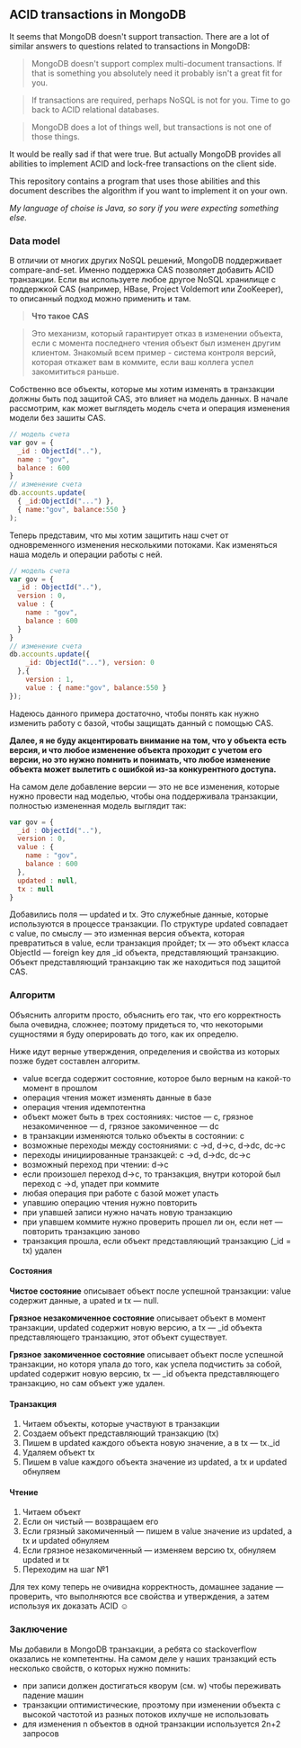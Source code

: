 ## ACID transactions in MongoDB

It seems that MongoDB doesn't support transaction. There are a lot of similar answers to questions
related to transactions in MongoDB:

> MongoDB doesn't support complex multi-document transactions. If that is something you absolutely 
need it probably isn't a great fit for you.

> If transactions are required, perhaps NoSQL is not for you. Time to go back to ACID relational databases.

> MongoDB does a lot of things well, but transactions is not one of those things.

It would be really sad if that were true. But actually MongoDB provides all abilities to implement ACID and 
lock-free transactions on the client side. 

This repository contains a program that uses those abilities and this document describes the algorithm if you
want to implement it on your own. 

*My language of choise is Java, so sory if you were expecting something else.*

### Data model

В отличии от многих других NoSQL решений, MongoDB поддерживает compare-and-set. Именно поддержка CAS 
позволяет добавить ACID транзакции. Если вы используете любое другое NoSQL хранилище с поддержкой CAS 
(например, HBase, Project Voldemort или ZooKeeper), то описанный подход можно применить и там.

> **Что такое CAS**

> Это механизм, который гарантирует отказ в изменении объекта, если с момента последнего чтения объект 
был изменен другим клиентом. Знакомый всем пример - система контроля версий, которая откажет вам в коммите, 
если ваш коллега успел закомититься раньше.


Собственно все объекты, которые мы хотим изменять в транзакции должны быть под защитой CAS, это влияет на 
модель данных. В начале рассмотрим, как может выглядеть модель счета и операция изменения модели без зашиты CAS. 

```javascript
// модель счета
var gov = {
  _id : ObjectId(".."),
  name : "gov",
  balance : 600
}
// изменение счета
db.accounts.update( 
  { _id:ObjectId("...") }, 
  { name:"gov", balance:550 }
);
```

Теперь представим, что мы хотим защитить наш счет от одновременного изменения несколькими потоками. 
Как изменяться наша модель и операции работы с ней.

```javascript
// модель счета
var gov = {
  _id : ObjectId(".."),
  version : 0,
  value : {
    name : "gov",
    balance : 600
  }
}
// изменение счета
db.accounts.update({ 
    _id: ObjectId("..."), version: 0
  },{ 
    version : 1, 
    value : { name:"gov", balance:550 } 
});
```

Надеюсь данного примера достаточно, чтобы понять как нужно изменить работу с базой, чтобы 
защищать данный с помощью CAS.

**Далее, я не буду акцентировать внимание на том, что у объекта есть версия, и что любое изменение 
объекта проходит с учетом его версии, но это нужно помнить и понимать, что любое изменение объекта 
может вылетить с ошибкой из-за конкурентного доступа.**

На самом деле добавление версии — это не все изменения, которые нужно провести над моделью, чтобы 
она поддерживала транзакции, полностью измененная модель выглядит так:

```javascript
var gov = {
  _id : ObjectId(".."),
  version : 0,
  value : {
    name : "gov",
    balance : 600
  },
  updated : null,
  tx : null
}
```

Добавились поля — updated и tx. Это служебные данные, которые используются в процессе транзакции. 
По структуре updated совпадает с value, по смыслу — это изменная версия объекта, которая превратиться 
в value, если транзакция пройдет; tx — это объект класса ObjectId — foreign key для _id объекта, 
представляющий транзакцию. Объект представляющий транзакцию так же находиться под защитой CAS.

### Алгоритм

Объяснить алгоритм просто, объяснить его так, что его корректность была очевидна, сложнее; 
поэтому придеться то, что некоторыми сущностями я буду оперировать до того, как их определю.

Ниже идут верные утверждения, определения и свойства из которых позже будет составлен алгоритм.

- value всегда содержит состояние, которое было верным на какой-то момент в прошлом
- операция чтения может изменять данные в базе
- операция чтения идемпотентна
- объект может быть в трех состояниях: чистое — c, грязное незакомиченное — d, грязное закомиченное — dc
- в транзакции изменяются только объекты в состоянии: c
- возможные переходы между состояниями: c →d, d→c, d→dc, dc→c
- переходы инициированные транзакцей: c →d, d→dc, dc→c
- возможный переход при чтении: d→c
- если произошел переход d→c, то транзакция, внутри которой был переход c →d, упадет при коммите
- любая операция при работе с базой может упасть
- упавшию операцию чтения нужно повторить
- при упавшей записи нужно начать новую транзакцию
- при упавшем коммите нужно проверить прошел ли он, если нет — повторить транзакцию заново
- транзакция прошла, если объект представляющий транзакцию (_id = tx) удален

#### Состояния

**Чистое состояние** описывает объект после успешной транзакции: value содержит данные, а upated и tx — null.

**Грязное незакомиченное состояние** описывает объект в момент транзакции, updated содержит новую 
версию, а tx — _id объекта представляющего транзакцию, этот объект существует.

**Грязное закомиченное состояние** описывает объект после успешной транзакции, но которя упала до того, 
как успела подчистить за собой, updated содержит новую версию, tx — _id объекта представляющего транзакцию, 
но сам объект уже удален.

#### Транзакция

1. Читаем объекты, которые участвуют в транзакции
2. Создаем объект представляющий транзакцию (tx)
3. Пишем в updated каждого объекта новую значение, а в tx — tx._id
4. Удаляем объект tx
5. Пишем в value каждого объекта значение из updated, а tx и updated обнуляем

#### Чтение

1. Читаем объект
2. Если он чистый — возвращаем его
3. Если грязный закомиченный — пишем в value значение из updated, а tx и updated обнуляем
4. Если грязное незакомиченный — изменяем версию tx, обнуляем updated и tx
5. Переходим на шаг №1

Для тех кому теперь не очивидна корректность, домашнее задание — проверить, что выполняются все 
свойства и утверждения, а затем используя их доказать ACID ☺

### Заключение

Мы добавили в MongoDB транзакции, а ребята со stackoverflow оказались не компетентны. На самом деле 
у наших транзакций есть несколько свойств, о которых нужно помнить:
- при записи должен достигаться кворум (см. w) чтобы переживать падение машин
- транзакции оптимистические, проэтому при изменении объекта с высокой частотой из 
  разных потоков ихлучше не использовать
- для изменения n объектов в одной транзакции используется 2n+2 запросов 
